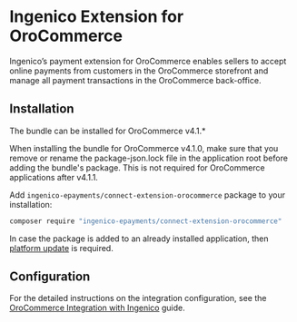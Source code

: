 # Ingenico Extension for OroCommerce

Ingenico’s payment extension for OroCommerce enables sellers to accept online payments from customers in the OroCommerce storefront and manage all payment transactions in the OroCommerce back-office.

## Installation

The bundle can be installed for OroCommerce v4.1.*

When installing the bundle for OroCommerce v4.1.0, make sure that you remove or rename the package-json.lock file in the application root before adding the bundle's package. This is not required for OroCommerce applications after v4.1.1.

Add `ingenico-epayments/connect-extension-orocommerce` package to your installation:
```bash
composer require "ingenico-epayments/connect-extension-orocommerce"
```
In casе the package is added to an already installed application, then [platform update](https://doc.oroinc.com/backend/setup/upgrade-to-new-version/) is required.

## Configuration

For the detailed instructions on the integration configuration, see the [OroCommerce Integration with Ingenico](Resources/doc/integration.md) guide.
